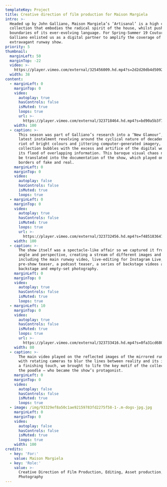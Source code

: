 ```yaml
---
templateKey: Project
title: Creative direction of film production for Maison Margiela
intro: >-
  Headed up by John Galliano, Maison Margiela’s ‘Artisanal’ is a high concept
  collection that embodies the radical spirit of the house, whilst pushing the
  boundaries of its ever-evolving language. For Spring-Summer 19 Couture,
  Galliano enlisted us as a digital partner to amplify the coverage of his
  extravagant runway show.
priority: 5
thumbnail:
  marginLeft: 50
  marginTop: -22
  video: >-
    https://player.vimeo.com/external/325456009.hd.mp4?s=2d2d20db4d509264e3e8c1ed290c9576d15a2cc7&profile_id=174
  width: 38
content:
  - marginLeft: 0
    marginTop: 0
    video:
      autoplay: true
      hasControls: false
      isMuted: true
      loops: true
      url: >-
        https://player.vimeo.com/external/323718464.hd.mp4?s=bd90a5b3f772786683c7c27efd785fc178cdeb6c&profile_id=175
    width: 100
  - caption: >-
      This season was part of Galliano’s research into a ‘New Glamour’, with the
      latest instalment revolving around the cyclical nature of decadence. A
      riot of bright colours and jittering computer-generated imagery, the
      collection bubbles with the excess and artifice of the digital world and
      its flood of overlapping information. This baroque visual chaos needed to
      be translated into the documentation of the show, which played on the
      borders of fake and real.
    marginLeft: 0
    marginTop: 0
    video:
      autoplay: false
      hasControls: false
      isMuted: true
      loops: true
  - marginLeft: 0
    marginTop: 0
    video:
      autoplay: true
      hasControls: false
      isMuted: true
      loops: true
      url: >-
        https://player.vimeo.com/external/323732456.hd.mp4?s=f48518364794407d4839f05886fae630f4507f09&profile_id=175
    width: 100
  - caption: >-
      The show itself was a spectacle-like affair so we captured it from every
      angle and perspective, creating a stream of different images and content
      including the main runway video, live-editing for Instagram Live, a
      pre-show teaser, a podcast teaser, a series of backstage videos and
      backstage and empty-set photography.
    marginLeft: 0
    marginTop: 0
    video:
      autoplay: true
      hasControls: false
      isMuted: true
      loops: true
  - marginLeft: 10
    marginTop: 0
    video:
      autoplay: true
      hasControls: false
      isMuted: true
      loops: true
      url: >-
        https://player.vimeo.com/external/323733416.hd.mp4?s=0fa31cd68099a054665f50639759620a24a12af8&profile_id=175
    width: 80
  - caption: >-
      The main video played on the reflected images of the mirrored runway, shot
      with rotating cameras to blur the lines between reality and its image. For
      a finishing touch, we brought to life the key motif of the collection –
      the poodle – who became the show’s protagonist.
    marginLeft: 0
    marginTop: 0
    video:
      autoplay: false
      hasControls: false
      isMuted: true
      loops: true
  - image: /img/93329ef8a50c1ae92159783fd2275f58-1-.m-dogs-jpg.jpg
    marginLeft: 0
    marginTop: 0
    video:
      autoplay: false
      hasControls: false
      isMuted: true
      loops: true
    width: 100
credits:
  - key: 'For:'
    value: Maison Margiela
  - key: 'Role:'
    value: >-
      Creative Direction of Film Production, Editing, Asset production,
      Photography
---
```


